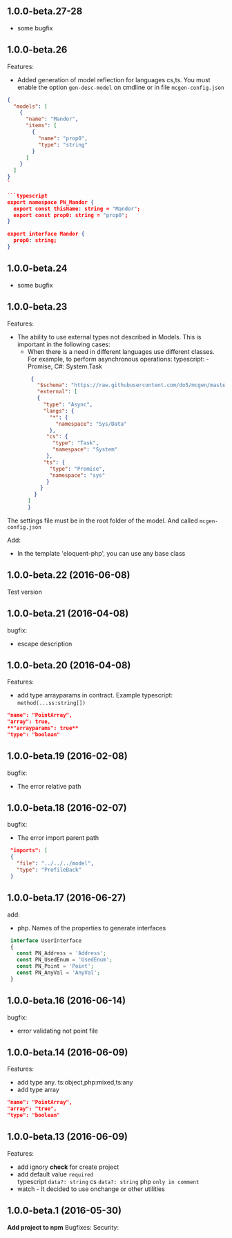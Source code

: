 ## 1.0.0-beta.27-28
 - some bugfix

## 1.0.0-beta.26
Features:
 - Added generation of model reflection for languages cs,ts. You must enable the option `gen-desc-model` on cmdline or in file `mcgen-config.json`
```json
{
  "models": [
    {
      "name": "Mandor",
      "items": [
        {
          "name": "prop0",
          "type": "string"
        }
      ]
    }
  ]
}
`

```typescript
export namespace PN_Mandor {
  export const thisName: string = "Mandor";
  export const prop0: string = "prop0";
}

export interface Mandor {
  prop0: string;
}
```

## 1.0.0-beta.24
 - some bugfix

## 1.0.0-beta.23

Features:
  - The ability to use external types not described in Models. This is important in the following cases:
    - When there is a need in different languages use different classes. 
       For example, to perform asynchronous operations: typescript: - Promise, C#: System.Task
       ```json
        {
          "$schema": "https://raw.githubusercontent.com/do5/mcgen/master/shemas/mcgen-config-shema.json",
          "external": [
          {
            "type": "Async",
            "langs": {
              "*": {
                "namespace": "Sys/Data"
              },
             "cs": {
               "type": "Task",
               "namespace": "System"
             },
            "ts": {
              "type": "Promise",
              "namespace": "sys"
             }
           }
         }
       ]
      }
       ```
  The settings file must be in the root folder of the model. And called `mcgen-config.json`

Add:
  - In the template 'eloquent-php', you can use any base class  

## 1.0.0-beta.22 (2016-06-08)

 Test version

## 1.0.0-beta.21 (2016-04-08)

bugfix:
  - escape description

## 1.0.0-beta.20 (2016-04-08)

Features:
  - add type arrayparams in contract. Example typescript: `method(...ss:string[])`
  ```json
  "name": "PointArray",
  "array": true,
  **"arrayparams": true**
  "type": "boolean"
```

## 1.0.0-beta.19 (2016-02-08)

bugfix:
  - The error relative path

## 1.0.0-beta.18 (2016-02-07)

bugfix:
  - The error import parent path
  ```json
   "imports": [
   {
     "file": "../../../model",
     "type": "ProfileBack"
   }
  ```

## 1.0.0-beta.17 (2016-06-27)

add:
  - php. Names of the properties to generate interfaces
  ```php
   interface UserInterface
   {
     const PN_Address = 'Address';
     const PN_UsedEnum = 'UsedEnum';
     const PN_Point = 'Point';
     const PN_AnyVal = 'AnyVal';
   }
  ```  

## 1.0.0-beta.16 (2016-06-14)

bugfix:
  - error validating not point file  

## 1.0.0-beta.14 (2016-06-09)

Features:
  - add type any. ts:object,php:mixed,ts:any
  - add type array
  ```json
  "name": "PointArray",
  "array": "true",
  "type": "boolean"
```

## 1.0.0-beta.13 (2016-06-09)

Features:

  - add ignory __check__ for create project
  - add default value `required`   
     typescript `data?: string`
     cs `data?: string`
     php `only in comment`
  - watch - It decided to use onchange or other utilities 



## 1.0.0-beta.1 (2016-05-30)
**Add project to npm**
Bugfixes:
Security:
